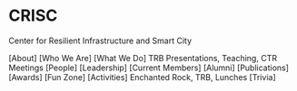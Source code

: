 # CRISC
Center for Resilient Infrastructure and Smart City

[About]
  [Who We Are]
  [What We Do] TRB Presentations, Teaching, CTR Meetings
[People]
  [Leadership]
  [Current Members]
  [Alumni]
[Publications]
[Awards]
[Fun Zone]
  [Activities] Enchanted Rock, TRB, Lunches
  [Trivia]
